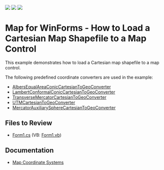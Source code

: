<!-- default badges list -->
![](https://img.shields.io/endpoint?url=https://codecentral.devexpress.com/api/v1/VersionRange/128576556/16.1.4%2B)
[![](https://img.shields.io/badge/Open_in_DevExpress_Support_Center-FF7200?style=flat-square&logo=DevExpress&logoColor=white)](https://supportcenter.devexpress.com/ticket/details/T208235)
[![](https://img.shields.io/badge/📖_How_to_use_DevExpress_Examples-e9f6fc?style=flat-square)](https://docs.devexpress.com/GeneralInformation/403183)
<!-- default badges end -->

# Map for WinForms - How to Load a Cartesian Map Shapefile to a Map Control

This example demonstrates how to load a Cartesian map shapefile to a map control.

The following predefined coordinate converters are used in the example:

* [AlbersEqualAreaConicCartesianToGeoConverter](https://docs.devexpress.com/WindowsForms/DevExpress.XtraMap.AlbersEqualAreaConicCartesianToGeoConverter)
* [LambertConformalConicCartesianToGeoConverter](https://docs.devexpress.com/WindowsForms/DevExpress.XtraMap.LambertConformalConicCartesianToGeoConverter)
* [TransverseMercatorCartesianToGeoConverter](https://docs.devexpress.com/WindowsForms/DevExpress.XtraMap.TransverseMercatorCartesianToGeoConverter)
* [UTMCartesianToGeoConverter](https://docs.devexpress.com/WindowsForms/DevExpress.XtraMap.UTMCartesianToGeoConverter)
* [MercatorAuxiliarySphereCartesianToGeoConverter](https://docs.devexpress.com/WindowsForms/DevExpress.XtraMap.MercatorAuxiliarySphereCartesianToGeoConverter)

## Files to Review

* [Form1.cs](./CS/BuildInCoordinateConverters/Form1.cs) (VB: [Form1.vb](./VB/BuildInCoordinateConverters/Form1.vb))

## Documentation

* [Map Coordinate Systems](https://docs.devexpress.com/WindowsForms/17867/controls-and-libraries/map-control/coordinate-systems/map-coordinate-systems)
